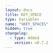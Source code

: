 ```yaml
---
layout: docs
title: KEY_SPACE
type: Variables
name: "%KEY_SPACE%"
hidden: true
changelog:
  - type: Added
    version: v0.7.2
---
```

